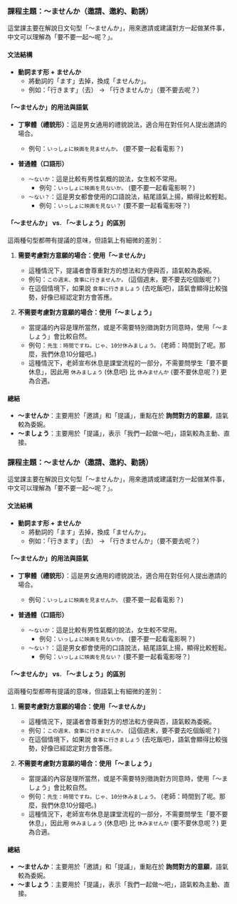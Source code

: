 
### **課程主題：～ませんか（邀請、邀約、勸誘）**

這堂課主要在解說日文句型「～ませんか」，用來邀請或建議對方一起做某件事，中文可以理解為「要不要一起～呢？」。

#### **文法結構**

*   **動詞ます形 + ませんか**
    *   將動詞的「ます」去掉，換成「ませんか」。
    *   例如：「行きます」（去） → 「行きませんか」（要不要去呢？）

#### **「～ませんか」的用法與語氣**

*   **丁寧體（禮貌形）**：這是男女通用的禮貌說法，適合用在對任何人提出邀請的場合。
    *   例句：`いっしょに映画を見ませんか。` (要不要一起看電影？)

*   **普通體（口語形）**
    *   `～ないか`：這是比較有男性氣概的說法，女生較不常用。
        *   例句：`いっしょに映画を見ないか。` (要不要一起看電影啊？)
    *   `～ない？`：這是男女都會使用的口語說法，結尾語氣上揚，顯得比較輕鬆。
        *   例句：`いっしょに映画を見ない？` (要不要一起看電影呀？)

#### **「～ませんか」 vs. 「～ましょう」的區別**

這兩種句型都帶有提議的意味，但語氣上有細微的差別：

1.  **需要考慮對方意願的場合：使用「～ませんか」**
    *   這種情況下，提議者會尊重對方的想法和方便與否，語氣較為委婉。
    *   例句：`この週末、食事に行きませんか。` (這個週末，要不要去吃個飯呢？)
    *   在這個情境下，如果說 `食事に行きましょう` (去吃飯吧)，語氣會顯得比較強勢，好像已經認定對方會答應。

2.  **不需要考慮對方意願的場合：使用「～ましょう」**
    *   當提議的內容是理所當然，或是不需要特別徵詢對方同意時，使用「～ましょう」會比較自然。
    *   例句：`先生：時間ですね。じゃ、10分休みましょう。` (老師：時間到了呢。那麼，我們休息10分鐘吧。)
    *   這種情況下，老師宣布休息是課堂流程的一部分，不需要問學生「要不要休息」，因此用 `休みましょう` (休息吧) 比 `休みませんか` (要不要休息呢？) 更為合適。

#### **總結**

*   **～ませんか**：主要用於「邀請」和「提議」，重點在於 **詢問對方的意願**，語氣較為委婉。
*   **～ましょう**：主要用於「提議」，表示「我們一起做～吧」，語氣較為主動、直接。



### **課程主題：～ませんか（邀請、邀約、勸誘）**

這堂課主要在解說日文句型「～ませんか」，用來邀請或建議對方一起做某件事，中文可以理解為「要不要一起～呢？」。

#### **文法結構**

*   **動詞ます形 + ませんか**
    *   將動詞的「ます」去掉，換成「ませんか」。
    *   例如：「行きます」（去） → 「行きませんか」（要不要去呢？）

#### **「～ませんか」的用法與語氣**

*   **丁寧體（禮貌形）**：這是男女通用的禮貌說法，適合用在對任何人提出邀請的場合。
    *   例句：`いっしょに映画を見ませんか。` (要不要一起看電影？)

*   **普通體（口語形）**
    *   `～ないか`：這是比較有男性氣概的說法，女生較不常用。
        *   例句：`いっしょに映画を見ないか。` (要不要一起看電影啊？)
    *   `～ない？`：這是男女都會使用的口語說法，結尾語氣上揚，顯得比較輕鬆。
        *   例句：`いっしょに映画を見ない？` (要不要一起看電影呀？)

#### **「～ませんか」 vs. 「～ましょう」的區別**

這兩種句型都帶有提議的意味，但語氣上有細微的差別：

1.  **需要考慮對方意願的場合：使用「～ませんか」**
    *   這種情況下，提議者會尊重對方的想法和方便與否，語氣較為委婉。
    *   例句：`この週末、食事に行きませんか。` (這個週末，要不要去吃個飯呢？)
    *   在這個情境下，如果說 `食事に行きましょう` (去吃飯吧)，語氣會顯得比較強勢，好像已經認定對方會答應。

2.  **不需要考慮對方意願的場合：使用「～ましょう」**
    *   當提議的內容是理所當然，或是不需要特別徵詢對方同意時，使用「～ましょう」會比較自然。
    *   例句：`先生：時間ですね。じゃ、10分休みましょう。` (老師：時間到了呢。那麼，我們休息10分鐘吧。)
    *   這種情況下，老師宣布休息是課堂流程的一部分，不需要問學生「要不要休息」，因此用 `休みましょう` (休息吧) 比 `休みませんか` (要不要休息呢？) 更為合適。

#### **總結**

*   **～ませんか**：主要用於「邀請」和「提議」，重點在於 **詢問對方的意願**，語氣較為委婉。
*   **～ましょう**：主要用於「提議」，表示「我們一起做～吧」，語氣較為主動、直接。



